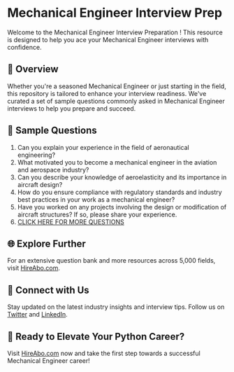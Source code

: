 # Mechanical Engineer Interview Prep

Welcome to the Mechanical Engineer Interview Preparation ! This resource is designed to help you ace your Mechanical Engineer interviews with confidence.

## 🚀 Overview

Whether you're a seasoned Mechanical Engineer or just starting in the field, this repository is tailored to enhance your interview readiness. We've curated a set of sample questions commonly asked in Mechanical Engineer interviews to help you prepare and succeed.

## 📝 Sample Questions

1. Can you explain your experience in the field of aeronautical engineering?
2. What motivated you to become a mechanical engineer in the aviation and aerospace industry?
3. Can you describe your knowledge of aeroelasticity and its importance in aircraft design?
4. How do you ensure compliance with regulatory standards and industry best practices in your work as a mechanical engineer?
5. Have you worked on any projects involving the design or modification of aircraft structures? If so, please share your experience.
6. [CLICK HERE FOR MORE QUESTIONS](https://hireabo.com/job/14_1_2/Mechanical%20Engineer)

## 🌐 Explore Further

For an extensive question bank and more resources across 5,000 fields, visit [HireAbo.com](https://www.hireabo.com).

## 📱 Connect with Us

Stay updated on the latest industry insights and interview tips. Follow us on [Twitter](https://twitter.com/hireabo) and [LinkedIn](https://www.linkedin.com/in/hire-abo-3609972a8/).

## 🚀 Ready to Elevate Your Python Career?

Visit [HireAbo.com](https://www.hireabo.com) now and take the first step towards a successful Mechanical Engineer career!